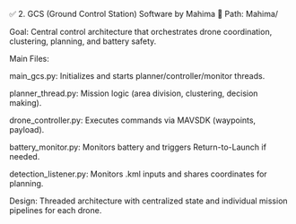 ✅ 2. GCS (Ground Control Station) Software by Mahima
📂 Path: Mahima/

Goal:
Central control architecture that orchestrates drone coordination, clustering, planning, and battery safety.

Main Files:

main_gcs.py: Initializes and starts planner/controller/monitor threads.

planner_thread.py: Mission logic (area division, clustering, decision making).

drone_controller.py: Executes commands via MAVSDK (waypoints, payload).

battery_monitor.py: Monitors battery and triggers Return-to-Launch if needed.

detection_listener.py: Monitors .kml inputs and shares coordinates for planning.

Design:
Threaded architecture with centralized state and individual mission pipelines for each drone.